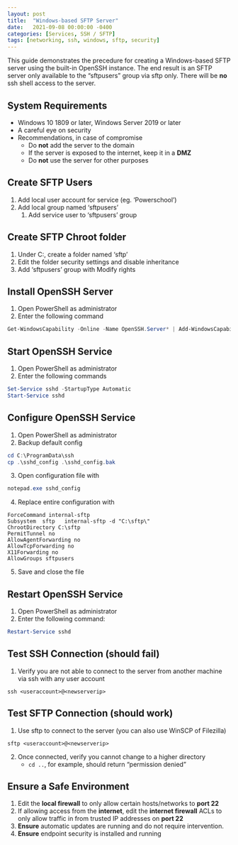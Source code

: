 ```yaml
---
layout: post
title:  "Windows-based SFTP Server"
date:   2021-09-08 00:00:00 -0400
categories: [Services, SSH / SFTP]
tags: [networking, ssh, windows, sftp, security]
---
```

This guide demonstrates the precedure for creating a Windows-based SFTP server using the built-in OpenSSH instance. The end result is an SFTP server only available to the “sftpusers” group via sftp only. There will be **no** ssh shell access to the server.

## System Requirements
* Windows 10 1809 or later, Windows Server 2019 or later
* A careful eye on security
* Recommendations, in case of compromise
    * Do **not** add the server to the domain
    * If the server is exposed to the internet, keep it in a **DMZ**
    * Do **not** use the server for other purposes

## Create SFTP Users
1. Add local user account for service (eg. ‘Powerschool’)
2. Add local group named ‘sftpusers’
    1. Add service user to ‘sftpusers’ group

## Create SFTP Chroot folder
1. Under C:\, create a folder named ‘sftp’
2. Edit the folder security settings and disable inheritance
3. Add ‘sftpusers’ group with Modify rights

## Install OpenSSH Server
1. Open PowerShell as administrator
2. Enter the following command
```powershell
Get-WindowsCapability -Online -Name OpenSSH.Server* | Add-WindowsCapability -Online
```

## Start OpenSSH Service
1. Open PowerShell as administrator
2. Enter the following commands
```powershell
Set-Service sshd -StartupType Automatic
Start-Service sshd
```

## Configure OpenSSH Service
1. Open PowerShell as administrator
2. Backup default config
```powershell
cd C:\ProgramData\ssh
cp .\sshd_config .\sshd_config.bak
```
3. Open configuration file with
```powershell
notepad.exe sshd_config
```
4. Replace entire configuration with
```
ForceCommand internal-sftp
Subsystem  sftp   internal-sftp -d "C:\sftp\"
ChrootDirectory C:\sftp
PermitTunnel no
AllowAgentForwarding no
AllowTcpForwarding no
X11Forwarding no
AllowGroups sftpusers
```
5. Save and close the file

## Restart OpenSSH Service
1. Open PowerShell as administrator
2. Enter the following command:
```powershell
Restart-Service sshd
```

## Test SSH Connection (should fail)
1. Verify you are not able to connect to the server from another machine via ssh with any user account
```shell
ssh <useraccount>@<newserverip>
```

## Test SFTP Connection (should work)
1. Use sftp to connect to the server (you can also use WinSCP of Filezilla)
```shell
sftp <useraccount>@<newserverip>
```
2. Once connected, verify you cannot change to a higher directory
    * `cd ..`, for example, should return “permission denied”

## Ensure a Safe Environment
1. Edit the **local firewall** to only allow certain hosts/networks to **port 22**
2. If allowing access from the **internet**, edit the **internet firewall** ACLs to only allow traffic in from trusted IP addresses on **port 22**
3. **Ensure** automatic updates are running and do not require intervention.
4. **Ensure** endpoint security is installed and running
